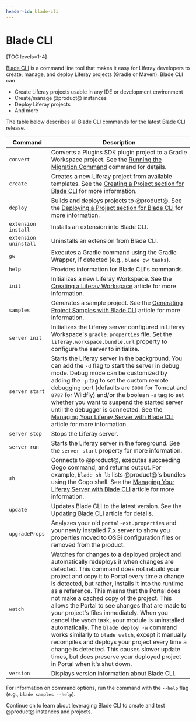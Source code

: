 ```yaml
---
header-id: blade-cli
---
```


# Blade CLI

[TOC levels=1-4]

[Blade CLI](https://github.com/liferay/liferay-blade-cli/) is a command line
tool that makes it easy for Liferay developers to create, manage, and deploy
Liferay projects (Gradle or Maven). Blade CLI can

- Create Liferay projects usable in any IDE or development environment
- Create/manage @product@ instances
- Deploy Liferay projects
- And more

The table below describes all Blade CLI commands for the latest Blade CLI
release. 

Command | Description
------- | -------------
`convert` | Converts a Plugins SDK plugin project to a Gradle Workspace project. See the [Running the Migration Command](/docs/7-1/reference/-/knowledge_base/r/migrating-traditional-plugins-to-workspace-web-applications#running-the-migration-command) command for details.
`create` | Creates a new Liferay project from available templates. See the [Creating a Project section for Blade CLI](/docs/7-2/reference/-/knowledge_base/r/creating-a-project#blade-cli) for more information.
`deploy` | Builds and deploys projects to @product@. See the [Deploying a Project section for Blade CLI](/docs/7-2/reference/-/knowledge_base/r/deploying-a-project#blade-cli) for more information.
`extension install` | Installs an extension into Blade CLI.
`extension uninstall` | Uninstalls an extension from Blade CLI.
`gw` | Executes a Gradle command using the Gradle Wrapper, if detected (e.g., `blade gw tasks`).
`help` | Provides information for Blade CLI's commands.
`init` | Initializes a new Liferay Workspace. See the [Creating a Liferay Workspace](/docs/7-2/reference/-/knowledge_base/r/creating-a-liferay-workspace#blade-cli) article for more information.
`samples` | Generates a sample project. See the [Generating Project Samples with Blade CLI](/docs/7-2/reference/-/knowledge_base/r/generating-project-samples-with-blade-cli) article for more information.
`server init` | Initializes the Liferay server configured in Liferay Workspace's `gradle.properties` file. Set the `liferay.workspace.bundle.url` property to configure the server to initialize.
`server start` | Starts the Liferay server in the background. You can add the `-d` flag to start the server in debug mode. Debug mode can be customized by adding the `-p` tag to set the custom remote debugging port (defaults are `8000` for Tomcat and `8787` for Wildfly) and/or the boolean `-s` tag to set whether you want to suspend the started server until the debugger is connected. See the [Managing Your Liferay Server with Blade CLI](/docs/7-2/reference/-/knowledge_base/r/managing-your-liferay-server-with-blade-cli) article for more information.
`server stop` | Stops the Liferay server.
`server run` | Starts the Liferay server in the foreground. See the `server start` property for more information.
`sh` | Connects to @product@, executes succeeding Gogo command, and returns output. For example, `blade sh lb` lists @product@'s bundles using the Gogo shell. See the [Managing Your Liferay Server with Blade CLI](/docs/7-2/reference/-/knowledge_base/r/managing-your-liferay-server-with-blade-cli) article for more information.
`update` | Updates Blade CLI to the latest version. See the [Updating Blade CLI](/docs/7-2/reference/-/knowledge_base/r/updating-blade-cli) article for details.
`upgradeProps` | Analyzes your old `portal-ext.properties` and your newly installed 7.x server to show you properties moved to OSGi configuration files or removed from the product. 
`watch` | Watches for changes to a deployed project and automatically redeploys it when changes are detected. This command does not rebuild your project and copy it to Portal every time a change is detected, but rather, installs it into the runtime as a reference. This means that the Portal does not make a cached copy of the project. This allows the Portal to see changes that are made to your project's files immediately. When you cancel the `watch` task, your module is uninstalled automatically. The `blade deploy -w` command works similarly to `blade watch`, except it manually recompiles and deploys your project every time a change is detected. This causes slower update times, but does preserve your deployed project in Portal when it's shut down.
`version` | Displays version information about Blade CLI.

<!-- TODO: Find more about new `upgradeProps` property. -Cody-->

For information on command options, run the command with the `--help` flag
(e.g., `blade samples --help`).

Continue on to learn about leveraging Blade CLI to create and test @product@
instances and projects.
